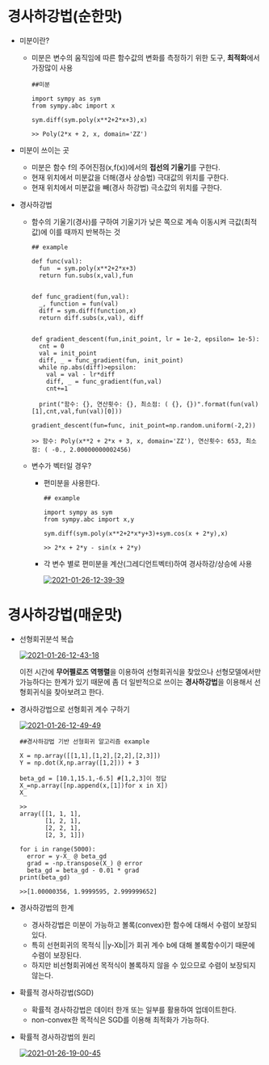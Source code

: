 # 경사하강법(순한맛)

- 미분이란? 

  - 미분은 변수의 움직임에 따른 함수값의 변화를 측정하기 위한 도구, **최적화**에서 가장많이 사용

    ```
    ##미분
    
    import sympy as sym
    from sympy.abc import x
    
    sym.diff(sym.poly(x**2+2*x+3),x)
    
    >> Poly(2*x + 2, x, domain='ZZ')
    ```

- 미분이 쓰이는 곳

  - 미분은 함수 f의 주어진점(x,f(x))에서의 **접선의 기울기**를 구한다.
  - 현재 위치에서 미분값을 더해(경사 상승법) 극대값의 위치를 구한다.
  - 현재 위치에서 미분값을 빼(경사 하강법) 극소값의 위치를 구한다.



- 경사하강법

  - 함수의 기울기(경사)를 구하여 기울기가 낮은 쪽으로 계속 이동시켜 극값(최적값)에 이를 때까지 반복하는 것

    ```
    ## example
    
    def func(val):
      fun  = sym.poly(x**2+2*x+3)
      return fun.subs(x,val),fun
    
    
    def func_gradient(fun,val):
      _, function = fun(val)
      diff = sym.diff(function,x)
      return diff.subs(x,val), diff
    
    
    def gradient_descent(fun,init_point, lr = 1e-2, epsilon= 1e-5):
      cnt = 0
      val = init_point
      diff, _ = func_gradient(fun, init_point)
      while np.abs(diff)>epsilon:
        val = val - lr*diff
        diff, _ = func_gradient(fun,val)
        cnt+=1
    
      print("함수: {}, 연산횟수: {}, 최소점: ( {}, {})".format(fun(val)[1],cnt,val,fun(val)[0]))
    
    gradient_descent(fun=func, init_point=np.random.uniform(-2,2))
    
    >> 함수: Poly(x**2 + 2*x + 3, x, domain='ZZ'), 연산횟수: 653, 최소점: ( -0., 2.00000000002456)
    
    ```

  - 변수가 벡터일 경우?

    - 편미분을 사용한다.

      ```
      ## example
      
      import sympy as sym
      from sympy.abc import x,y
      
      sym.diff(sym.poly(x**2+2*x*y+3)+sym.cos(x + 2*y),x)
      
      >> 2*x + 2*y - sin(x + 2*y)
      ```

    - 각 변수 별로 편미분을 계산(그레디언트벡터)하여 경사하강/상승에 사용

      <a href="https://ibb.co/YNXhCML"><img src="https://i.ibb.co/FhXzrMD/2021-01-26-12-39-39.png" alt="2021-01-26-12-39-39" border="0"></a>

      



# 경사하강법(매운맛)

- 선형회귀분석 복습

  <a href="https://ibb.co/0jwsCTR"><img src="https://i.ibb.co/BV1nyb5/2021-01-26-12-43-18.png" alt="2021-01-26-12-43-18" border="0"></a>

  이전 시간에 **무어펠로즈 역행렬**을 이용하여 선형회귀식을 찾았으나 선형모델에서만 가능하다는 한계가 있기 때문에 좀 더 일반적으로 쓰이는 **경사하강법**을 이용해서 선형회귀식을 찾아보려고 한다.

- 경사하강법으로 선형회귀 계수 구하기

  <a href="https://ibb.co/MPdqL4k"><img src="https://i.ibb.co/j3t7F2k/2021-01-26-12-49-49.png" alt="2021-01-26-12-49-49" border="0"></a>

  ```
  ##경사하강법 기반 선형회귀 알고리즘 example
  
  X = np.array([[1,1],[1,2],[2,2],[2,3]])
  Y = np.dot(X,np.array([1,2])) + 3
  
  beta_gd = [10.1,15.1,-6.5] #[1,2,3]이 정답
  X_=np.array([np.append(x,[1])for x in X])
  X_
  
  >>
  array([[1, 1, 1],
         [1, 2, 1],
         [2, 2, 1],
         [2, 3, 1]])
         
  for i in range(5000):
  	error = y-X_ @ beta_gd
  	grad = -np.transpose(X_) @ error
  	beta_gd = beta_gd - 0.01 * grad
  print(beta_gd)
  
  >>[1.00000356, 1.9999595, 2.999999652]
  ```



- 경사하강법의 한계
  - 경사하강법은 미분이 가능하고 볼록(convex)한 함수에 대해서 수렴이 보장되있다.
  - 특히 선현회귀의 목적식 ||y-Xb||가 회귀 계수 b에 대해 볼록함수이기 때문에 수렴이 보장된다.
  - 하지만 비선형회귀에선 목적식이 볼록하지 않을 수 있으므로 수렴이 보장되지 않는다.



- 확률적 경사하강법(SGD)

  - 확률적 경사하강법은 데이터 한개 또는 일부를 활용하여 업데이트한다.
  - non-convex한 목적식은 SGD를 이용해 최적화가 가능하다.

  

- 확률적 경사하강법의 원리

  <a href="https://ibb.co/jDf4qGM"><img src="https://i.ibb.co/ZxXTvK8/2021-01-26-19-00-45.png" alt="2021-01-26-19-00-45" border="0"></a>